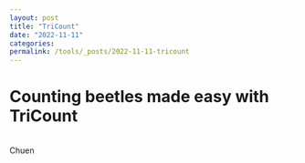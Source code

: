 ```yaml
---
layout: post
title: "TriCount"
date: "2022-11-11"
categories: 
permalink: /tools/_posts/2022-11-11-tricount
---
```


# Counting beetles made easy with TriCount

<p align="center"
<iframe src="https://chuen-lee-tricount-scriptstrilit-37hlb0.streamlit.app" style="border:1px #ffffff solid;" name="tricount" scrolling="yes" frameborder="1" marginheight="0px" marginwidth="0px" height="400" width="600" allowfullscreen></iframe>
</p>

Chuen
